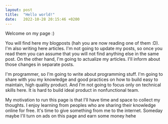 ```yaml
---
layout: post
title:  "Hello world!"
date:   2022-10-28 20:15:46 +0200
---
```


Welcome on my page :)

You will find here my blogposts (hah you are now reading one of them :D). I'm also writing here articles. I'm not going to update my posts, so once you read them you can assume that you will not find anything else in the same post. On the other hand, I'm going to actualize my articles. I'll inform about those changes in separate posts.

I'm programmer, so I'm going to write about programming stuff. I'm going to share with you my knowledge and good practices on how to build easy to maintain, high quality product. And I'm not going to focus only on technical skills here. It is hard to build ideal product in nonfunctional team.

My motivation to run this page is that I'll have time and space to collect my thoughts. I enjoy learning from peoples who are sharing their knowledge online for free. It's time to give something from me to the internet. Someday maybe I'll turn on ads on this page and earn some money hehe